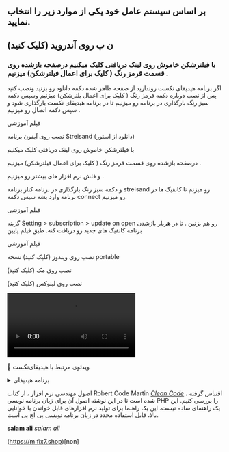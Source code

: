 


## بر اساس سیستم عامل خود یکی از موارد زیر را انتخاب نمایید.
 
 ## ن ب روی آندروید (کلیک کنید)  

### با فیلترشکن خاموش روی لینک دریافتی کلیک میکنیم درصفحه بازشده روی قسمت قرمز رنگ ( کلیک برای اعمال فیلترشکن) میزنیم .
<div dir=”rtl”>
اگر برنامه هیدیفای نکست روندارید از صفحه ظاهر شده دکمه دانلود رو بزنید ونصب کنید پس از نصب دوباره دکمه قرمز رنگ ( کلیک برای اعمال یلترشکن) میزنیم وسپس دکمه سبز رنگ بارگذاری در برنامه رو میزنیم تا در برنامه هیدیفای نکست بارگذاری شود
و سپس دکمه اتصال رو میزنیم .

فیلم آموزشی
 
 نصب روی آیفون
برنامه Streisand  (دانلود از استور)

با فیلترشکن خاموش روی لینک دریافتی کلیک میکنیم

درصفحه بازشده روی قسمت قرمز رنگ ( کلیک برای اعمال فیلترشکن) میزنیم .

و فلش نرم افزار های بیشتر رو میزنیم .


و دکمه سبز رنگ بارگذاری در برنامه کنار برنامه streisand رو میزنم تا کانفیگ ها در برنامه وارد بشه سپس دکمه connect رو میزنیم.

فیلم آموزشی

گزینه Setting > subscription > update on open رو هم بزنین . تا در هربار بازشدن برنامه کانفیگ های جدید رو دریافت کنه. طبق فیلم پایین


فیلم آموزشی
 
 نصب روی ویندوز (کلیک کنید) نسخه portable
 
 نصب روی مک (کلیک کنید)

نصب روی لینوکس (کلیک کنید)

![alt text](https://frp.free.nf/wp-content/uploads/2023/11/ios.mp4 "Title")

🎥 ویدئوی مرتبط با هیدیفای‌نکست
</div>


<details>
<summary>برنامه هیدیفای</summary>
<br>
 
نصب روی ویندوز (کلیک کنید) نسخه portable
 
 نصب روی مک (کلیک کنید)

نصب روی لینوکس (کلیک کنید)
</details>


اصول مهندسی نرم افزار ، از کتاب Robert Code Martin [*Clean Code*](https://www.amazon.com/Clean-Code-Handbook-Software-Craftsmanship/dp/0132350882) ، اقتباس گرفته شده است تا در این نوشته اصول آن برای زبان برنامه نویسی PHP را بررسی کنیم. این یک راهنمای ساده نیست. این یک راهنما برای تولید نرم افزارهای قابل خواندن با خوانایی بالا، قابل استفاده مجدد در زبان برنامه نویسی پی اچ پی است.

__salam ali__
*salam ali*

(https://m.fix7.shop)[non]
